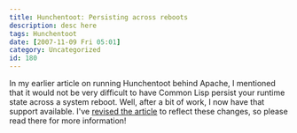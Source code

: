 ```yaml
---
title: Hunchentoot: Persisting across reboots
description: desc here
tags: Hunchentoot
date: [2007-11-09 Fri 05:01]
category: Uncategorized
id: 180
---
```


In my earlier article on running Hunchentoot behind Apache, I mentioned that it would not be very difficult to have Common Lisp persist your runtime state across a system reboot.  Well, after a bit of work, I now have that support available.  I've [revised the article](http://www.newartisans.com/2007/11/running-common-lisp-behind-apache.html) to reflect these changes, so please read there for more information!

